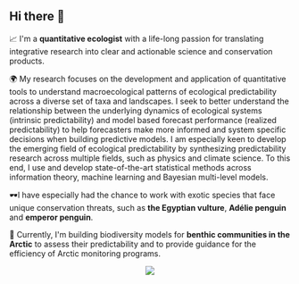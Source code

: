 ## Hi there 👋

📈 I'm a **quantitative ecologist** with a life-long passion for translating integrative research into clear and actionable science and conservation products. 

🌍 My research focuses on the development and application of quantitative tools to understand macroecological patterns of ecological predictability across a diverse set of taxa and landscapes. I seek to better understand the relationship between the underlying dynamics of ecological systems (intrinsic predictability) and model based forecast performance (realized predictability) to help forecasters make more informed and system specific decisions when building predictive models. I am especially keen to develop the emerging field of ecological predictability by synthesizing predictability research across multiple fields, such as physics and climate science. To this end, I use and develop state-of-the-art statistical methods across information theory, machine learning and Bayesian multi-level models. 

🕶️I have especially had the chance to work with exotic species that face unique conservation threats, such as **the Egyptian vulture**, **Adélie penguin** and **emperor penguin**. 

🥶 Currently, I'm building biodiversity models for **benthic communities in the Arctic** to assess their predictability and to provide guidance for the efficiency of Arctic monitoring programs.   

<p align="center">
  <img src=https://github.com/user-attachments/assets/aa4db265-07f7-4e15-a27a-32bb4de61ad3 />
</p>




